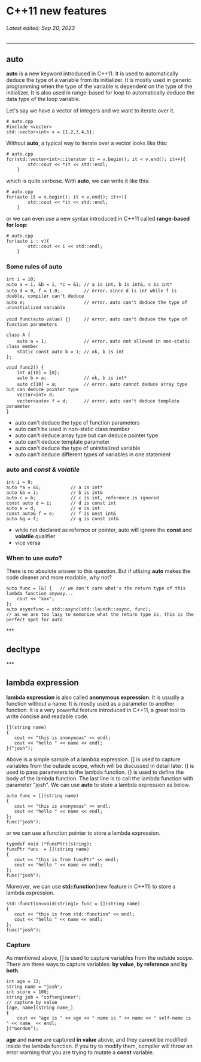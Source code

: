 # C++11 new features

###### Latest edited: Sep 20, 2023
***
<p>

## auto

**auto** is a new keyword introduced in C++11. It is used to automatically deduce the type of a variable from its initializer. It is mostly used in generic programming when the type of the variable is dependent on the type of the initializer. It is also used in range-based for loop to automatically deduce the data type of the loop variable.

Let's say we have a vector of integers and we want to iterate over it.
```
# auto.cpp
#include <vector>
std::vector<int> v = {1,2,3,4,5};
```
Without **auto**, a typical way to iterate over a vector looks like this:
```
# auto.cpp
for(std::vector<int>::iterator it = v.begin(); it < v.end(); it++){
        std::cout << *it << std::endl;
    }
```
which is quite verbose. With **auto**, we can write it like this:
```
# auto.cpp
for(auto it = v.begin(); it < v.end(); it++){
        std::cout << *it << std::endl;
    }
```
or we can even use a new syntax introduced in C++11 called **range-based for loop**:
```
# auto.cpp
for(auto i : v){
        std::cout << i << std::endl;
    }
```

### **Some rules of auto**
```
int i = 10;
auto a = i, &b = i, *c = &i; // a is int, b is int&, c is int*
auto d = 0, f = 1.0;         // error，since d is int while f is double, compiler can't deduce
auto e;                      // error，auto can't deduce the type of uninitialized variable
```
```
void func(auto value) {}     // error，auto can't deduce the type of function parameters

class A {
    auto a = 1;              // error，auto not allowed in non-static class member
    static const auto b = 1; // ok, b is int
};

void func2() {
    int a[10] = {0};
    auto b = a;              // ok, b is int*
    auto c[10] = a;          // error，auto cannot deduce array type but can deduce pointer type
    vector<int> d;
    vector<auto> f = d;      // error，auto can't deduce template parameter
}
```
- auto can't deduce the type of function parameters
- auto can't be used in non-static class member
- auto can't deduce array type but can deduce pointer type
- auto can't deduce template parameter
- auto can't deduce the type of uninitialized variable
- auto can't deduce different types of variables in one statement
### **auto and _const & volatile_**
```
int i = 0;
auto *a = &i;           // a is int*
auto &b = i;            // b is int&
auto c = b;             // c is int, reference is ignored
const auto d = i;       // d is const int
auto e = d;             // e is int
const auto& f = e;      // f is onst int&
auto &g = f;            // g is const int&
```
- while not declared as refernce or pointer, auto will ignore the **const** and **volatile** qualifier
- vice versa
### **When to use *auto*?**
There is no absulote answer to this question. But if utlizing **auto** makes the code cleaner and more readable, why not?
```
auto func = [&] {   // we don't care what's the return type of this lambda function anyway...
    cout << "xxx";
}; 
auto asyncfunc = std::async(std::launch::async, func);
// as we are too lazy to memorize what the return type is, this is the perfect spot for auto
```
</p>
***
<p>

## decltype

</p>
***
<p>

## lambda expression
**lambda expression** is also called **anonymous expression**. It is usually a function without a name. It is mostly used as a parameter to another function. It is a very powerful feature introduced in C++11, a great tool to write concise and readable code.
```
[](string name)
{
   cout << "this is anonymous" << endl;
   cout << "hello " << name << endl;
}("josh");
```
Above is a simple sample of a lambda expression. [] is used to capture variables from the outside scope, which will be discussed in detail later. () is used to pass parameters to the lambda function. {} is used to define the body of the lambda function. The last line is to call the lambda function with parameter "josh".
We can use **auto** to store a lambda expression as below.
```
auto func = [](string name)
{
   cout << "this is anonymous" << endl;
   cout << "hello " << name << endl;
};
func("josh");
```
or we can use a function pointer to store a lambda expression.
```
typedef void (*funcPtr)(string);
funcPtr func  = [](string name)
{
   cout << "this is from funcPtr" << endl;
   cout << "hello " << name << endl;
};
func("josh");
```
Moreover, we can use **std::function**(new feature in C++11) to store a lambda expression.
```
std::function<void(string)> func = [](string name)
{
   cout << "this is from std::function" << endl;
   cout << "hello " << name << endl;
};
func("josh");
```
### **Capture**
As mentioned above, [] is used to capture variables from the outside scope. There are three ways to capture variables: **by value**, **by reference** and **by both**.
```
int age = 33;
string name = "josh";
int score = 100;
string job = "softengineer";
// capture by value
[age, name](string name_)
{
    cout << "age is " << age << " name is " << name << " self-name is " << name_ << endl;
}("Gordon");
```
**age** and **name** are captured **in value** above, and they cannot be modified inside the lambda function. If you try to modify them, compiler will throw an error warning that you are trying to mutate a **const** variable.
